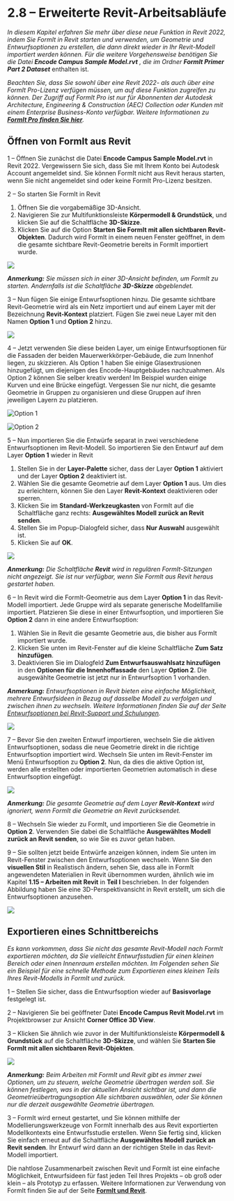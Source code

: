 # 2.8 – Erweiterte Revit-Arbeitsabläufe

_In diesem Kapitel erfahren Sie mehr über diese neue Funktion in Revit 2022, indem Sie FormIt in Revit starten und verwenden, um Geometrie und Entwurfsoptionen zu erstellen, die dann direkt wieder in Ihr Revit-Modell importiert werden können. Für die weitere Vorgehensweise benötigen Sie die Datei_ _**Encode Campus Sample Model.rvt**_ _, die im Ordner_ _**FormIt Primer Part 2 Dataset**_ enthalten ist.

_Beachten Sie, dass Sie sowohl über eine Revit 2022- als auch über eine FormIt Pro-Lizenz verfügen müssen, um auf diese Funktion zugreifen zu können. Der Zugriff auf FormIt Pro ist nur für Abonnenten der Autodesk Architecture, Engineering & Construction (AEC) Collection oder Kunden mit einem Enterprise Business-Konto verfügbar. Weitere Informationen zu _[_**FormIt Pro finden Sie hier**_](https://formit.autodesk.com/#pro-callout)_._

## Öffnen von FormIt aus Revit

1 – Öffnen Sie zunächst die Datei **Encode Campus Sample Model.rvt** in Revit 2022. Vergewissern Sie sich, dass Sie mit Ihrem Konto bei Autodesk Account angemeldet sind. Sie können FormIt nicht aus Revit heraus starten, wenn Sie nicht angemeldet sind oder keine FormIt Pro-Lizenz besitzen.

2 – So starten Sie FormIt in Revit

1. Öffnen Sie die vorgabemäßige 3D-Ansicht.
2. Navigieren Sie zur Multifunktionsleiste **Körpermodell & Grundstück**, und klicken Sie auf die Schaltfläche **3D-Skizze**.
3. Klicken Sie auf die Option **Starten Sie FormIt mit allen sichtbaren Revit-Objekten**. Dadurch wird FormIt in einem neuen Fenster geöffnet, in dem die gesamte sichtbare Revit-Geometrie bereits in FormIt importiert wurde.

![](<../../.gitbook/assets/0 (22).png>)

_**Anmerkung:**_ _Sie müssen sich in einer 3D-Ansicht befinden, um FormIt zu starten. Andernfalls ist die Schaltfläche_ _**3D-Skizze**_ _abgeblendet._

3 – Nun fügen Sie einige Entwurfsoptionen hinzu. Die gesamte sichtbare Revit-Geometrie wird als ein Netz importiert und auf einem Layer mit der Bezeichnung **Revit-Kontext** platziert. Fügen Sie zwei neue Layer mit den Namen **Option 1** und **Option 2** hinzu.

![](<../../.gitbook/assets/1 (23) (1).png>)

4 – Jetzt verwenden Sie diese beiden Layer, um einige Entwurfsoptionen für die Fassaden der beiden Mauerwerkkörper-Gebäude, die zum Innenhof liegen, zu skizzieren. Als Option 1 haben Sie einige Glasextrusionen hinzugefügt, um diejenigen des Encode-Hauptgebäudes nachzuahmen. Als Option 2 können Sie selber kreativ werden! Im Beispiel wurden einige Kurven und eine Brücke eingefügt. Vergessen Sie nur nicht, die gesamte Geometrie in Gruppen zu organisieren und diese Gruppen auf ihren jeweiligen Layern zu platzieren.

![Option 1](<../../.gitbook/assets/2 (23) (1).png>)

![Option 2](<../../.gitbook/assets/3 (20) (1).png>)

5 – Nun importieren Sie die Entwürfe separat in zwei verschiedene Entwurfsoptionen im Revit-Modell. So importieren Sie den Entwurf auf dem Layer **Option 1** wieder in Revit

1. Stellen Sie in der **Layer-Palette** sicher, dass der Layer **Option 1** aktiviert und der Layer **Option 2** deaktiviert ist.
2. Wählen Sie die gesamte Geometrie auf dem Layer **Option 1** aus. Um dies zu erleichtern, können Sie den Layer **Revit-Kontext** deaktivieren oder sperren.
3. Klicken Sie im **Standard-Werkzeugkasten** von FormIt auf die Schaltfläche ganz rechts: **Ausgewähltes Modell zurück an Revit senden**.
4. Stellen Sie im Popup-Dialogfeld sicher, dass **Nur Auswahl** ausgewählt ist.
5. Klicken Sie auf **OK**.

![](<../../.gitbook/assets/4 (19) (1).png>)

_**Anmerkung:**_ _Die Schaltfläche_ _**Revit**_ _wird in regulären FormIt-Sitzungen nicht angezeigt. Sie ist nur verfügbar, wenn Sie FormIt aus Revit heraus gestartet haben._

6 – In Revit wird die FormIt-Geometrie aus dem Layer **Option 1** in das Revit-Modell importiert. Jede Gruppe wird als separate generische Modellfamilie importiert. Platzieren Sie diese in einer Entwurfsoption, und importieren Sie **Option 2** dann in eine andere Entwurfsoption:

1. Wählen Sie in Revit die gesamte Geometrie aus, die bisher aus FormIt importiert wurde.
2. Klicken Sie unten im Revit-Fenster auf die kleine Schaltfläche **Zum Satz hinzufügen**.
3. Deaktivieren Sie im Dialogfeld **Zum Entwurfsauswahlsatz hinzufügen** in den **Optionen für die Innenhoffassade** den Layer **Option 2**. Die ausgewählte Geometrie ist jetzt nur in Entwurfsoption 1 vorhanden.

_**Anmerkung:**_ _Entwurfsoptionen in Revit bieten eine einfache Möglichkeit, mehrere Entwurfsideen in Bezug auf dasselbe Modell zu verfolgen und zwischen ihnen zu wechseln. Weitere Informationen finden Sie auf der Seite _[_Entwurfsoptionen bei Revit-Support und Schulungen_](https://knowledge.autodesk.com/support/revit-products/learn-explore/caas/CloudHelp/cloudhelp/2021/DEU/Revit-Model/files/GUID-D48B1E7E-BC34-414E-85BD-790F199BB2C0-htm.html)_._

![](<../../.gitbook/assets/5 (18).png>)

7 – Bevor Sie den zweiten Entwurf importieren, wechseln Sie die aktiven Entwurfsoptionen, sodass die neue Geometrie direkt in die richtige Entwurfsoption importiert wird. Wechseln Sie unten im Revit-Fenster im Menü Entwurfsoption zu **Option 2**. Nun, da dies die aktive Option ist, werden alle erstellten oder importierten Geometrien automatisch in diese Entwurfsoption eingefügt.

![](<../../.gitbook/assets/6 (15).png>)

_**Anmerkung:**_ _Die gesamte Geometrie auf dem Layer_ _**Revit-Kontext**_ _wird ignoriert, wenn FormIt die Geometrie an Revit zurücksendet._

8 – Wechseln Sie wieder zu FormIt, und importieren Sie die Geometrie in **Option 2**. Verwenden Sie dabei die Schaltfläche **Ausgewähltes Modell zurück an Revit senden**, so wie Sie es zuvor getan haben.

9 – Sie sollten jetzt beide Entwürfe anzeigen können, indem Sie unten im Revit-Fenster zwischen den Entwurfsoptionen wechseln. Wenn Sie den **visuellen Stil** in Realistisch ändern, sehen Sie, dass alle in FormIt angewendeten Materialien in Revit übernommen wurden, ähnlich wie im Kapitel **1.15 – Arbeiten mit Revit** in **Teil I** beschrieben. In der folgenden Abbildung haben Sie eine 3D-Perspektivansicht in Revit erstellt, um sich die Entwurfsoptionen anzusehen.

![](<../../.gitbook/assets/7 (10).png>)

## Exportieren eines Schnittbereichs

_Es kann vorkommen, dass Sie nicht das gesamte Revit-Modell nach FormIt exportieren möchten, da Sie vielleicht Entwurfsstudien für einen kleinen Bereich oder einen Innenraum erstellen möchten. Im Folgenden sehen Sie ein Beispiel für eine schnelle Methode zum Exportieren eines kleinen Teils Ihres Revit-Modells in FormIt und zurück._

1 – Stellen Sie sicher, dass die Entwurfsoption wieder auf **Basisvorlage** festgelegt ist.

2 – Navigieren Sie bei geöffneter Datei **Encode Campus Revit Model.rvt** im Projektbrowser zur Ansicht **Corner Office 3D View**.

3 – Klicken Sie ähnlich wie zuvor in der Multifunktionsleiste **Körpermodell & Grundstück** auf die Schaltfläche **3D-Skizze**, und wählen Sie **Starten Sie FormIt mit allen sichtbaren Revit-Objekten**.

![](<../../.gitbook/assets/8 (10) (1).png>)

_**Anmerkung:**_ _Beim Arbeiten mit FormIt und Revit gibt es immer zwei Optionen, um zu steuern, welche Geometrie übertragen werden soll. Sie können festlegen, was in der aktuellen Ansicht sichtbar ist, und dann die Geometrieübertragungsoption Alle sichtbaren auswählen, oder Sie können nur die derzeit ausgewählte Geometrie übertragen._

3 – FormIt wird erneut gestartet, und Sie können mithilfe der Modellierungswerkzeuge von FormIt innerhalb des aus Revit exportierten Modellkontexts eine Entwurfsstudie erstellen. Wenn Sie fertig sind, klicken Sie einfach erneut auf die Schaltfläche **Ausgewähltes Modell zurück an Revit senden**. Ihr Entwurf wird dann an der richtigen Stelle in das Revit-Modell importiert.

Die nahtlose Zusammenarbeit zwischen Revit und FormIt ist eine einfache Möglichkeit, Entwurfsideen für fast jeden Teil Ihres Projekts – ob groß oder klein – als Prototyp zu erfassen. Weitere Informationen zur Verwendung von FormIt finden Sie auf der Seite [**FormIt und Revit**](https://formit.autodesk.com/page/formit-revit#:\~:text=FormIt%20Groups%20become%20Revit%20Mass,using%20Revit%202018%20and%20newer.).

